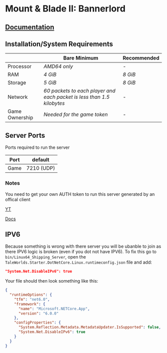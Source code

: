 # Mount & Blade II: Bannerlord

## [Documentation](https://moddocs.bannerlord.com/multiplayer/hosting_server/)


## Installation/System Requirements
<!--Make changes to reflect the server minimum/recommended hardware specs-->
|  | Bare Minimum | Recommended |
|---------|---------|---------|
| Processor | *AMD64 only* | *-* |
| RAM | *4 GiB* | *8 GiB* |
| Storage | *5 GiB* | *8 GiB* |
| Network | *60 packets to each player and each packet is less than 1.5 kilobytes* | *-* |
| Game Ownership | *Needed for the game token* | *-* |

## Server Ports

Ports required to run the server

| Port    | default |
|---------|---------|
| Game    | 7210 (UDP)   |

### Notes

You need to get your own AUTH token to run this server generated by an offical client

[YT](https://www.youtube.com/watch?v=9Hvuz12Bfzg)

[Docs](https://moddocs.bannerlord.com/multiplayer/hosting_server/#generating-a-token)

## IPV6
Because something is wrong with there server you will be ubanble to join as there IPV6 logic is broken (even if you dot not have IPV6).
To fix this go to `bin/Linux64_Shipping_Server`, open the `TaleWorlds.Starter.DotNetCore.Linux.runtimeconfig.json` file and add: 
```json
"System.Net.DisableIPv6": true
```
Your file should then look something like this:
```json
{
  "runtimeOptions": {
    "tfm": "net6.0",
    "framework": {
      "name": "Microsoft.NETCore.App",
      "version": "6.0.0"
    },
    "configProperties": {
      "System.Reflection.Metadata.MetadataUpdater.IsSupported": false,
      "System.Net.DisableIPv6": true
    }
  }
}

```
